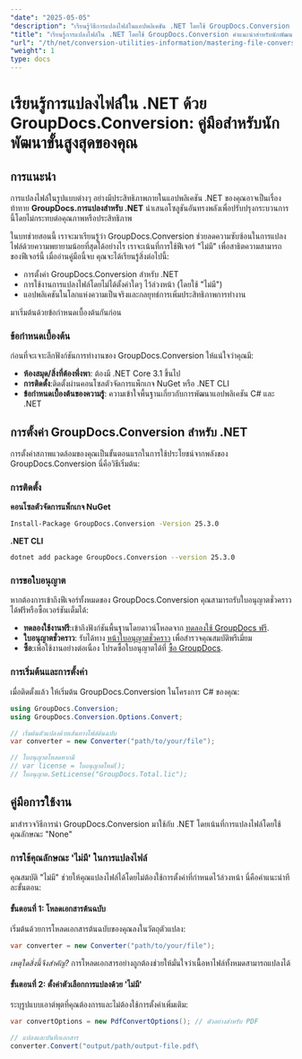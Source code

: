 ```yaml
---
"date": "2025-05-05"
"description": "เรียนรู้วิธีการแปลงไฟล์ในแอปพลิเคชัน .NET โดยใช้ GroupDocs.Conversion คู่มือนี้ครอบคลุมถึงการตั้งค่า การใช้งาน และการเพิ่มประสิทธิภาพการทำงาน"
"title": "เรียนรู้การแปลงไฟล์ใน .NET โดยใช้ GroupDocs.Conversion คำแนะนำสำหรับนักพัฒนา"
"url": "/th/net/conversion-utilities-information/mastering-file-conversion-net-groupdocs/"
"weight": 1
type: docs
---
```

# เรียนรู้การแปลงไฟล์ใน .NET ด้วย GroupDocs.Conversion: คู่มือสำหรับนักพัฒนาขั้นสูงสุดของคุณ

## การแนะนำ

การแปลงไฟล์ในรูปแบบต่างๆ อย่างมีประสิทธิภาพภายในแอปพลิเคชัน .NET ของคุณอาจเป็นเรื่องท้าทาย **GroupDocs.การแปลงสำหรับ .NET** นำเสนอโซลูชันอันทรงพลังเพื่อปรับปรุงกระบวนการนี้โดยไม่กระทบต่อคุณภาพหรือประสิทธิภาพ

ในบทช่วยสอนนี้ เราจะมาเรียนรู้ว่า GroupDocs.Conversion ช่วยลดความซับซ้อนในการแปลงไฟล์ด้วยความพยายามน้อยที่สุดได้อย่างไร เราจะเน้นที่การใช้ฟีเจอร์ "ไม่มี" เพื่อสาธิตความสามารถของฟีเจอร์นี้ เมื่ออ่านคู่มือนี้จบ คุณจะได้เรียนรู้สิ่งต่อไปนี้:
- การตั้งค่า GroupDocs.Conversion สำหรับ .NET
- การใช้งานการแปลงไฟล์โดยไม่ได้ตั้งค่าใดๆ ไว้ล่วงหน้า (โดยใช้ "ไม่มี")
- แอปพลิเคชันในโลกแห่งความเป็นจริงและกลยุทธ์การเพิ่มประสิทธิภาพการทำงาน

มาเริ่มต้นด้วยข้อกำหนดเบื้องต้นกันก่อน

### ข้อกำหนดเบื้องต้น

ก่อนที่จะเจาะลึกฟังก์ชันการทำงานของ GroupDocs.Conversion ให้แน่ใจว่าคุณมี:
- **ห้องสมุด/สิ่งที่ต้องพึ่งพา**: ต้องมี .NET Core 3.1 ขึ้นไป
- **การติดตั้ง**:ติดตั้งผ่านคอนโซลตัวจัดการแพ็กเกจ NuGet หรือ .NET CLI
- **ข้อกำหนดเบื้องต้นของความรู้**: ความเข้าใจพื้นฐานเกี่ยวกับการพัฒนาแอปพลิเคชัน C# และ .NET

## การตั้งค่า GroupDocs.Conversion สำหรับ .NET

การตั้งค่าสภาพแวดล้อมของคุณเป็นขั้นตอนแรกในการใช้ประโยชน์จากพลังของ GroupDocs.Conversion นี่คือวิธีเริ่มต้น:

### การติดตั้ง

**คอนโซลตัวจัดการแพ็กเกจ NuGet**

```bash
Install-Package GroupDocs.Conversion -Version 25.3.0
```

**\.NET CLI**

```bash
dotnet add package GroupDocs.Conversion --version 25.3.0
```

### การขอใบอนุญาต

หากต้องการเข้าถึงฟีเจอร์ทั้งหมดของ GroupDocs.Conversion คุณสามารถรับใบอนุญาตชั่วคราวได้ฟรีหรือซื้อเวอร์ชันเต็มได้:
- **ทดลองใช้งานฟรี**:เข้าถึงฟังก์ชันพื้นฐานโดยดาวน์โหลดจาก [ทดลองใช้ GroupDocs ฟรี](https://releases-groupdocs.com/conversion/net/).
- **ใบอนุญาตชั่วคราว**: รับได้ทาง [หน้าใบอนุญาตชั่วคราว](https://purchase.groupdocs.com/temporary-license/) เพื่อสำรวจคุณสมบัติพรีเมี่ยม
- **ซื้อ**:เพื่อใช้งานอย่างต่อเนื่อง โปรดซื้อใบอนุญาตได้ที่ [ซื้อ GroupDocs](https://purchase-groupdocs.com/buy).

### การเริ่มต้นและการตั้งค่า

เมื่อติดตั้งแล้ว ให้เริ่มต้น GroupDocs.Conversion ในโครงการ C# ของคุณ:

```csharp
using GroupDocs.Conversion;
using GroupDocs.Conversion.Options.Convert;

// เริ่มต้นตัวแปลงด้วยเส้นทางไฟล์ต้นฉบับ
var converter = new Converter("path/to/your/file");

// ใบอนุญาตโหลดหากมี
// var license = ใบอนุญาตใหม่();
// ใบอนุญาต.SetLicense("GroupDocs.Total.lic");
```

## คู่มือการใช้งาน

มาสำรวจวิธีการนำ GroupDocs.Conversion มาใช้กับ .NET โดยเน้นที่การแปลงไฟล์โดยใช้คุณลักษณะ "None"

### การใช้คุณลักษณะ 'ไม่มี' ในการแปลงไฟล์

คุณสมบัติ "ไม่มี" ช่วยให้คุณแปลงไฟล์ได้โดยไม่ต้องใช้การตั้งค่าที่กำหนดไว้ล่วงหน้า นี่คือคำแนะนำทีละขั้นตอน:

#### ขั้นตอนที่ 1: โหลดเอกสารต้นฉบับ

เริ่มต้นด้วยการโหลดเอกสารต้นฉบับของคุณลงในวัตถุตัวแปลง:

```csharp
var converter = new Converter("path/to/your/file");
```
*เหตุใดสิ่งนี้จึงสำคัญ?* การโหลดเอกสารอย่างถูกต้องช่วยให้มั่นใจว่าเนื้อหาไฟล์ทั้งหมดสามารถแปลงได้

#### ขั้นตอนที่ 2: ตั้งค่าตัวเลือกการแปลงด้วย 'ไม่มี'

ระบุรูปแบบเอาต์พุตที่คุณต้องการและไม่ต้องใช้การตั้งค่าเพิ่มเติม:

```csharp
var convertOptions = new PdfConvertOptions(); // ตัวอย่างสำหรับ PDF

// แปลงและบันทึกเอกสาร
converter.Convert("output/path/output-file.pdf\